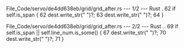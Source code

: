 File_Code/servo/de4dd638eb/grid/grid_after.rs --- 1/2 --- Rust
 .                                                                                                                                                           62             if self.is_span {
62             dest.write_str(" ")?;                                                                                                                         63                 dest.write_str(" ")?;
                                                                                                                                                             64             }

File_Code/servo/de4dd638eb/grid/grid_after.rs --- 2/2 --- Rust
..                                                                                                                                                           69             if self.is_span || self.line_num.is_some() {
67             dest.write_str(" ")?;                                                                                                                         70                 dest.write_str(" ")?;
                                                                                                                                                             71             }

